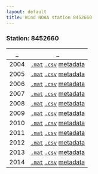 ```yaml
---
layout: default
title: Wind NOAA station 8452660
---
```


### Station: 8452660

_ |_ 
------|------
2004  |[``.mat``](Data/wind/8452660/2004/wind_2004_8452660.mat) [``.csv``](Data/wind/8452660/2004/wind_2004_8452660.csv) [metadata](Data/wind/8452660/2004/README_wind_2004_8452660.json)
2005  |[``.mat``](Data/wind/8452660/2005/wind_2005_8452660.mat) [``.csv``](Data/wind/8452660/2005/wind_2005_8452660.csv) [metadata](Data/wind/8452660/2005/README_wind_2005_8452660.json)
2006  |[``.mat``](Data/wind/8452660/2006/wind_2006_8452660.mat) [``.csv``](Data/wind/8452660/2006/wind_2006_8452660.csv) [metadata](Data/wind/8452660/2006/README_wind_2006_8452660.json)
2007  |[``.mat``](Data/wind/8452660/2007/wind_2007_8452660.mat) [``.csv``](Data/wind/8452660/2007/wind_2007_8452660.csv) [metadata](Data/wind/8452660/2007/README_wind_2007_8452660.json)
2008  |[``.mat``](Data/wind/8452660/2008/wind_2008_8452660.mat) [``.csv``](Data/wind/8452660/2008/wind_2008_8452660.csv) [metadata](Data/wind/8452660/2008/README_wind_2008_8452660.json)
2009  |[``.mat``](Data/wind/8452660/2009/wind_2009_8452660.mat) [``.csv``](Data/wind/8452660/2009/wind_2009_8452660.csv) [metadata](Data/wind/8452660/2009/README_wind_2009_8452660.json)
2010  |[``.mat``](Data/wind/8452660/2010/wind_2010_8452660.mat) [``.csv``](Data/wind/8452660/2010/wind_2010_8452660.csv) [metadata](Data/wind/8452660/2010/README_wind_2010_8452660.json)
2011  |[``.mat``](Data/wind/8452660/2011/wind_2011_8452660.mat) [``.csv``](Data/wind/8452660/2011/wind_2011_8452660.csv) [metadata](Data/wind/8452660/2011/README_wind_2011_8452660.json)
2012  |[``.mat``](Data/wind/8452660/2012/wind_2012_8452660.mat) [``.csv``](Data/wind/8452660/2012/wind_2012_8452660.csv) [metadata](Data/wind/8452660/2012/README_wind_2012_8452660.json)
2013  |[``.mat``](Data/wind/8452660/2013/wind_2013_8452660.mat) [``.csv``](Data/wind/8452660/2013/wind_2013_8452660.csv) [metadata](Data/wind/8452660/2013/README_wind_2013_8452660.json)
2014  |[``.mat``](Data/wind/8452660/2014/wind_2014_8452660.mat) [``.csv``](Data/wind/8452660/2014/wind_2014_8452660.csv) [metadata](Data/wind/8452660/2014/README_wind_2014_8452660.json)
